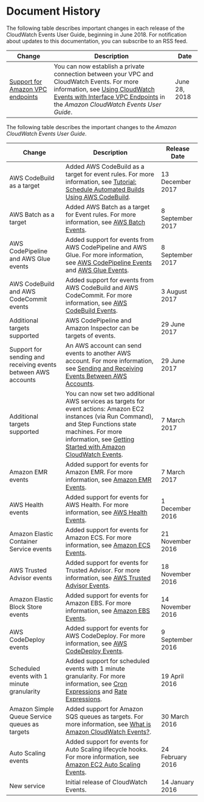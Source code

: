 # Document History<a name="DocumentHistory_cwe"></a>

The following table describes important changes in each release of the CloudWatch Events User Guide, beginning in June 2018\. For notification about updates to this documentation, you can subscribe to an RSS feed\. 

| Change | Description | Date | 
| --- |--- |--- |
| [Support for Amazon VPC endpoints](#DocumentHistory_cwe) | You can now establish a private connection between your VPC and CloudWatch Events\. For more information, see [Using CloudWatch Events with Interface VPC Endpoints](https://docs.aws.amazon.com/AmazonCloudWatch/latest/events/cloudwatch-events-and-interface-VPC.html) in the *Amazon CloudWatch Events User Guide*\. | June 28, 2018 | 

The following table describes the important changes to the *Amazon CloudWatch Events User Guide*\.


| Change | Description | Release Date | 
| --- | --- | --- | 
|  AWS CodeBuild as a target  |  Added AWS CodeBuild as a target for event rules\. For more information, see [Tutorial: Schedule Automated Builds Using AWS CodeBuild](CloudWatch-Events-tutorial-codebuild.md)\.  |  13 December 2017  | 
|  AWS Batch as a target  |  Added AWS Batch as a target for Event rules\. For more information, see [AWS Batch Events](https://docs.aws.amazon.com/batch/latest/userguide/batch_cwe_events.html)\.  |  8 September 2017  | 
|  AWS CodePipeline and AWS Glue events  |  Added support for events from AWS CodePipeline and AWS Glue\. For more information, see [AWS CodePipeline Events](EventTypes.md#codepipeline_event_type) and [AWS Glue Events](EventTypes.md#glue-event-types)\.  |  8 September 2017  | 
|  AWS CodeBuild and AWS CodeCommit events  |  Added support for events from AWS CodeBuild and AWS CodeCommit\. For more information, see [AWS CodeBuild Events](EventTypes.md#codebuild_event_type)\.  |  3 August 2017  | 
|  Additional targets supported  |  AWS CodePipeline and Amazon Inspector can be targets of events\.  |  29 June 2017  | 
|  Support for sending and receiving events between AWS accounts  |  An AWS account can send events to another AWS account\. For more information, see [Sending and Receiving Events Between AWS Accounts](CloudWatchEvents-CrossAccountEventDelivery.md)\.  |  29 June 2017  | 
|  Additional targets supported  |  You can now set two additional AWS services as targets for event actions: Amazon EC2 instances \(via Run Command\), and Step Functions state machines\. For more information, see [Getting Started with Amazon CloudWatch Events](CWE_GettingStarted.md)\.  |  7 March 2017  | 
|  Amazon EMR events  |  Added support for events for Amazon EMR\. For more information, see [Amazon EMR Events](EventTypes.md#emr_event_type)\.  |  7 March 2017  | 
|  AWS Health events  |  Added support for events for AWS Health\. For more information, see [AWS Health Events](EventTypes.md#health-event-types)\.  |  1 December 2016  | 
|  Amazon Elastic Container Service events  |  Added support for events for Amazon ECS\. For more information, see [Amazon ECS Events](EventTypes.md#ecs-event-types)\.  |  21 November 2016  | 
|  AWS Trusted Advisor events  |  Added support for events for Trusted Advisor\. For more information, see [AWS Trusted Advisor Events](EventTypes.md#trusted-advisor-event-types)\.  |  18 November 2016  | 
|  Amazon Elastic Block Store events  |  Added support for events for Amazon EBS\. For more information, see [Amazon EBS Events](EventTypes.md#ebs-event-types)\.  |  14 November 2016  | 
|  AWS CodeDeploy events  |  Added support for events for AWS CodeDeploy\. For more information, see [AWS CodeDeploy Events](EventTypes.md#acd_event_types)\.  |  9 September 2016  | 
|  Scheduled events with 1 minute granularity  |  Added support for scheduled events with 1 minute granularity\. For more information, see [Cron Expressions](ScheduledEvents.md#CronExpressions) and [Rate Expressions](ScheduledEvents.md#RateExpressions)\.  | 19 April 2016 | 
|  Amazon Simple Queue Service queues as targets  |  Added support for Amazon SQS queues as targets\. For more information, see [What is Amazon CloudWatch Events?](WhatIsCloudWatchEvents.md)\.  | 30 March 2016 | 
|  Auto Scaling events  |  Added support for events for Auto Scaling lifecycle hooks\. For more information, see [Amazon EC2 Auto Scaling Events](EventTypes.md#auto_scaling_event_types)\.  | 24 February 2016 | 
|  New service  |  Initial release of CloudWatch Events\.  | 14 January 2016 | 